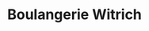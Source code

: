 ---
title: "Boulangerie Witrich"
url: /monthureux-sur-saone/boulangerie-witrich/
shop: boulangerie
---